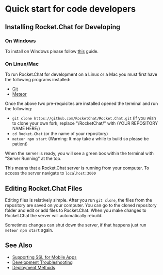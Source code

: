 # Quick start for code developers

## Installing Rocket.Chat for Developing

### On Windows

To install on Windows please follow [this](https://docs.rocket.chat/installation/manual-installation/windows-server/) guide.

### On Linux/Mac

To run Rocket.Chat for development on a Linux or a Mac you must first have the following programs installed:

- [Git](https://git-scm.com/book/en/v2/Getting-Started-Installing-Git)
- [Meteor](https://www.meteor.com/install)

Once the above two pre-requisites are installed opened the terminal and run the following:

- `git clone https://github.com/RocketChat/Rocket.Chat.git` (if you wish to clone your own fork, replace "/RocketChat/" with /YOUR REPOSITORY NAME HERE/)
- `cd Rocket.Chat` (or the name of your repository)
- `meteor npm start` (Warning: It may take a while to build so please be patient)

When the server is ready, you will see a green box within the terminal with "Server Running" at the top.

This means that a Rocket.Chat server is running from your computer. To access the server navigate to `localhost:3000`

## Editing Rocket.Chat Files

Editing files is relatively simple. After you run `git clone`, the files from the repository are saved on
your computer. You can go to the cloned repository folder and edit or add files to Rocket.Chat.
When you make changes to Rocket.Chat the server will automatically rebuild.

Sometimes changes can shut down the server, if that happens just run `meteor npm start` again.

## See Also

- [Supporting SSL for Mobile Apps](../mobile-apps/supporting-ssl/)
- [Development Troubleshooting](../../developer-guides/troubleshooting/)
- [Deployment Methods](../../installation/paas-deployments/)

